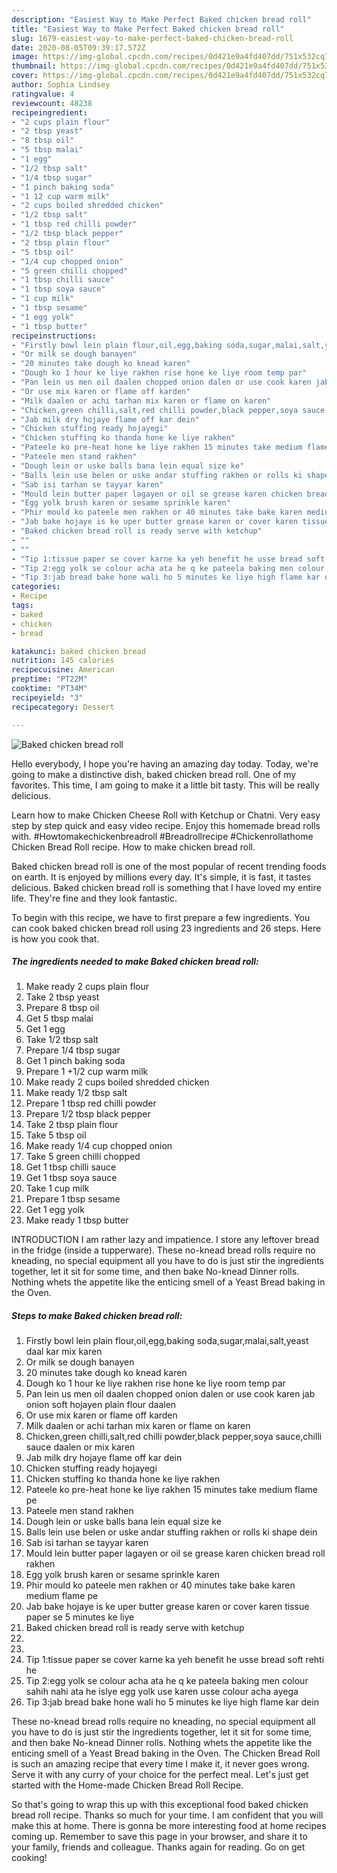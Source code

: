```yaml
---
description: "Easiest Way to Make Perfect Baked chicken bread roll"
title: "Easiest Way to Make Perfect Baked chicken bread roll"
slug: 1679-easiest-way-to-make-perfect-baked-chicken-bread-roll
date: 2020-08-05T09:39:17.572Z
image: https://img-global.cpcdn.com/recipes/0d421e9a4fd407dd/751x532cq70/baked-chicken-bread-roll-recipe-main-photo.jpg
thumbnail: https://img-global.cpcdn.com/recipes/0d421e9a4fd407dd/751x532cq70/baked-chicken-bread-roll-recipe-main-photo.jpg
cover: https://img-global.cpcdn.com/recipes/0d421e9a4fd407dd/751x532cq70/baked-chicken-bread-roll-recipe-main-photo.jpg
author: Sophia Lindsey
ratingvalue: 4
reviewcount: 48238
recipeingredient:
- "2 cups plain flour"
- "2 tbsp yeast"
- "8 tbsp oil"
- "5 tbsp malai"
- "1 egg"
- "1/2 tbsp salt"
- "1/4 tbsp sugar"
- "1 pinch baking soda"
- "1 12 cup warm milk"
- "2 cups boiled shredded chicken"
- "1/2 tbsp salt"
- "1 tbsp red chilli powder"
- "1/2 tbsp black pepper"
- "2 tbsp plain flour"
- "5 tbsp oil"
- "1/4 cup chopped onion"
- "5 green chilli chopped"
- "1 tbsp chilli sauce"
- "1 tbsp soya sauce"
- "1 cup milk"
- "1 tbsp sesame"
- "1 egg yolk"
- "1 tbsp butter"
recipeinstructions:
- "Firstly bowl lein plain flour,oil,egg,baking soda,sugar,malai,salt,yeast daal kar mix karen"
- "Or milk se dough banayen"
- "20 minutes take dough ko knead karen"
- "Dough ko 1 hour ke liye rakhen rise hone ke liye room temp par"
- "Pan lein us men oil daalen chopped onion dalen or use cook karen jab onion soft hojayen plain flour daalen"
- "Or use mix karen or flame off karden"
- "Milk daalen or achi tarhan mix karen or flame on karen"
- "Chicken,green chilli,salt,red chilli powder,black pepper,soya sauce,chilli sauce daalen or mix karen"
- "Jab milk dry hojaye flame off kar dein"
- "Chicken stuffing ready hojayegi"
- "Chicken stuffing ko thanda hone ke liye rakhen"
- "Pateele ko pre-heat hone ke liye rakhen 15 minutes take medium flame pe"
- "Pateele men stand rakhen"
- "Dough lein or uske balls bana lein equal size ke"
- "Balls lein use belen or uske andar stuffing rakhen or rolls ki shape dein"
- "Sab isi tarhan se tayyar karen"
- "Mould lein butter paper lagayen or oil se grease karen chicken bread roll rakhen"
- "Egg yolk brush karen or sesame sprinkle karen"
- "Phir mould ko pateele men rakhen or 40 minutes take bake karen medium flame pe"
- "Jab bake hojaye is ke uper butter grease karen or cover karen tissue paper se 5 minutes ke liye"
- "Baked chicken bread roll is ready serve with ketchup"
- ""
- ""
- "Tip 1:tissue paper se cover karne ka yeh benefit he usse bread soft rehti he"
- "Tip 2:egg yolk se colour acha ata he q ke pateela baking men colour sahih nahi ata he islye egg yolk use karen usse colour acha ayega"
- "Tip 3:jab bread bake hone wali ho 5 minutes ke liye high flame kar dein"
categories:
- Recipe
tags:
- baked
- chicken
- bread

katakunci: baked chicken bread 
nutrition: 145 calories
recipecuisine: American
preptime: "PT22M"
cooktime: "PT34M"
recipeyield: "3"
recipecategory: Dessert

---
```



![Baked chicken bread roll](https://img-global.cpcdn.com/recipes/0d421e9a4fd407dd/751x532cq70/baked-chicken-bread-roll-recipe-main-photo.jpg)

Hello everybody, I hope you're having an amazing day today. Today, we're going to make a distinctive dish, baked chicken bread roll. One of my favorites. This time, I am going to make it a little bit tasty. This will be really delicious.

Learn how to make Chicken Cheese Roll with Ketchup or Chatni. Very easy step by step quick and easy video recipe. Enjoy this homemade bread rolls with. #Howtomakechickenbreadroll #Breadrollrecipe #Chickenrollathome Chicken Bread Roll recipe. How to make chicken bread roll.

Baked chicken bread roll is one of the most popular of recent trending foods on earth. It is enjoyed by millions every day. It's simple, it is fast, it tastes delicious. Baked chicken bread roll is something that I have loved my entire life. They're fine and they look fantastic.


To begin with this recipe, we have to first prepare a few ingredients. You can cook baked chicken bread roll using 23 ingredients and 26 steps. Here is how you cook that.

<!--inarticleads1-->

##### The ingredients needed to make Baked chicken bread roll:

1. Make ready 2 cups plain flour
1. Take 2 tbsp yeast
1. Prepare 8 tbsp oil
1. Get 5 tbsp malai
1. Get 1 egg
1. Take 1/2 tbsp salt
1. Prepare 1/4 tbsp sugar
1. Get 1 pinch baking soda
1. Prepare 1 +1/2 cup warm milk
1. Make ready 2 cups boiled shredded chicken
1. Make ready 1/2 tbsp salt
1. Prepare 1 tbsp red chilli powder
1. Prepare 1/2 tbsp black pepper
1. Take 2 tbsp plain flour
1. Take 5 tbsp oil
1. Make ready 1/4 cup chopped onion
1. Take 5 green chilli chopped
1. Get 1 tbsp chilli sauce
1. Get 1 tbsp soya sauce
1. Take 1 cup milk
1. Prepare 1 tbsp sesame
1. Get 1 egg yolk
1. Make ready 1 tbsp butter


INTRODUCTION I am rather lazy and impatience. I store any leftover bread in the fridge (inside a tupperware). These no-knead bread rolls require no kneading, no special equipment all you have to do is just stir the ingredients together, let it sit for some time, and then bake No-knead Dinner rolls. Nothing whets the appetite like the enticing smell of a Yeast Bread baking in the Oven. 

<!--inarticleads2-->

##### Steps to make Baked chicken bread roll:

1. Firstly bowl lein plain flour,oil,egg,baking soda,sugar,malai,salt,yeast daal kar mix karen
1. Or milk se dough banayen
1. 20 minutes take dough ko knead karen
1. Dough ko 1 hour ke liye rakhen rise hone ke liye room temp par
1. Pan lein us men oil daalen chopped onion dalen or use cook karen jab onion soft hojayen plain flour daalen
1. Or use mix karen or flame off karden
1. Milk daalen or achi tarhan mix karen or flame on karen
1. Chicken,green chilli,salt,red chilli powder,black pepper,soya sauce,chilli sauce daalen or mix karen
1. Jab milk dry hojaye flame off kar dein
1. Chicken stuffing ready hojayegi
1. Chicken stuffing ko thanda hone ke liye rakhen
1. Pateele ko pre-heat hone ke liye rakhen 15 minutes take medium flame pe
1. Pateele men stand rakhen
1. Dough lein or uske balls bana lein equal size ke
1. Balls lein use belen or uske andar stuffing rakhen or rolls ki shape dein
1. Sab isi tarhan se tayyar karen
1. Mould lein butter paper lagayen or oil se grease karen chicken bread roll rakhen
1. Egg yolk brush karen or sesame sprinkle karen
1. Phir mould ko pateele men rakhen or 40 minutes take bake karen medium flame pe
1. Jab bake hojaye is ke uper butter grease karen or cover karen tissue paper se 5 minutes ke liye
1. Baked chicken bread roll is ready serve with ketchup
1. 
1. 
1. Tip 1:tissue paper se cover karne ka yeh benefit he usse bread soft rehti he
1. Tip 2:egg yolk se colour acha ata he q ke pateela baking men colour sahih nahi ata he islye egg yolk use karen usse colour acha ayega
1. Tip 3:jab bread bake hone wali ho 5 minutes ke liye high flame kar dein


These no-knead bread rolls require no kneading, no special equipment all you have to do is just stir the ingredients together, let it sit for some time, and then bake No-knead Dinner rolls. Nothing whets the appetite like the enticing smell of a Yeast Bread baking in the Oven. The Chicken Bread Roll is such an amazing recipe that every time I make it, it never goes wrong. Serve it with any curry of your choice for the perfect meal. Let&#39;s just get started with the Home-made Chicken Bread Roll Recipe. 

So that's going to wrap this up with this exceptional food baked chicken bread roll recipe. Thanks so much for your time. I am confident that you will make this at home. There is gonna be more interesting food at home recipes coming up. Remember to save this page in your browser, and share it to your family, friends and colleague. Thanks again for reading. Go on get cooking!
